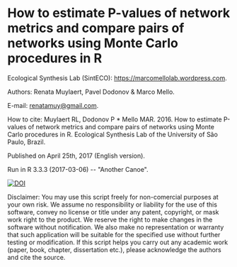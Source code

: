 # How to estimate P-values of network metrics and compare pairs of networks using Monte Carlo procedures in R

Ecological Synthesis Lab (SintECO): https://marcomellolab.wordpress.com.

Authors: Renata Muylaert, Pavel Dodonov & Marco Mello.

E-mail: renatamuy@gmail.com.

How to cite: Muylaert RL, Dodonov P * Mello MAR. 2016. How to estimate P-values of network metrics and compare pairs of networks using Monte Carlo procedures in R. Ecological Synthesis Lab of the University of São Paulo, Brazil.

Published on April 25th, 2017 (English version).

Run in R 3.3.3 (2017-03-06) -- "Another Canoe".

<a href="https://doi.org/10.5281/zenodo.1487607"><img src="https://zenodo.org/badge/DOI/10.5281/zenodo.1487607.svg" alt="DOI"></a>


Disclaimer: You may use this script freely for non-comercial purposes at your own risk. We assume no responsibility or liability for the use of this software, convey no license or title under any patent, copyright, or mask work right to the product. We reserve the right to make changes in the software without notification. We also make no representation or warranty that such application will be suitable for the specified use without further testing or modification. If this script helps you carry out any academic work (paper, book, chapter, dissertation etc.), please acknowledge the authors and cite the source.
